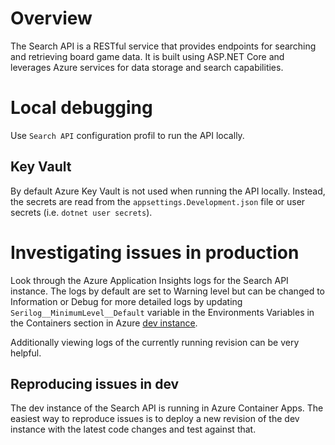 ﻿# Overview

The Search API is a RESTful service that provides endpoints for searching and retrieving board game data. It is built using ASP.NET Core and leverages Azure services for data storage and search capabilities.

# Local debugging

Use `Search API` configuration profil to run the API locally.

## Key Vault

By default Azure Key Vault is not used when running the API locally. Instead, the secrets are read from the `appsettings.Development.json` file or user secrets (i.e. `dotnet user secrets`).


# Investigating issues in production

Look through the Azure Application Insights logs for the Search API instance. The logs by default are set to Warning level but can be changed to Information or Debug for more detailed logs by updating `Serilog__MinimumLevel__Default` variable in the Environments Variables in the Containers section in Azure [dev instance](https://portal.azure.com/#@boardgamescompanion.onmicrosoft.com/resource/subscriptions/0b0b0e44-f48a-4f5b-9ee0-6bf6c571e58a/resourceGroups/bgc-dev-rg/providers/Microsoft.App/containerApps/bgc-search-service-dev-ca/containers).

Additionally viewing logs of the currently running revision can be very helpful.

## Reproducing issues in dev

The dev instance of the Search API is running in Azure Container Apps. The easiest way to reproduce issues is to deploy a new revision of the dev instance with the latest code changes and test against that.
